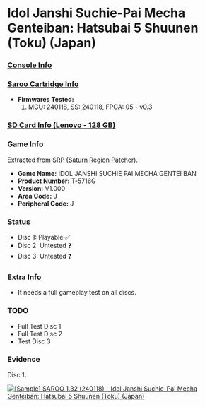 # Idol Janshi Suchie-Pai Mecha Genteiban: Hatsubai 5 Shuunen (Toku) (Japan)

### [Console Info](../../../../../Info/Consoles/VA13/README.md)

### [Saroo Cartridge Info](../../../../../Info/Cartridges/RetroGameParadiseStore/1.32F/README.md)

- <b>Firmwares Tested:</b>
  1. MCU: 240118, SS: 240118, FPGA: 05 - v0.3

### [SD Card Info (Lenovo - 128 GB)](../../../../../Info/SdCards/Lenovo/128GB/fat32/README.md)

### Game Info

Extracted from [SRP (Saturn Region Patcher)](https://segaxtreme.net/resources/saturn-region-patcher.81/download).

- <b>Game Name:</b> IDOL JANSHI SUCHIE PAI MECHA GENTEI BAN
- <b>Product Number:</b> T-5716G
- <b>Version:</b> V1.000
- <b>Area Code:</b> J
- <b>Peripheral Code:</b> J

### Status

- Disc 1: Playable :white_check_mark:
- Disc 2: Untested :question:
- Disc 3: Untested :question:

### Extra Info

- It needs a full gameplay test on all discs.

### TODO

- Full Test Disc 1
- Full Test Disc 2
- Test Disc 3

### Evidence

Disc 1:

[![[Sample] SAROO 1.32 (240118) - Idol Janshi Suchie-Pai Mecha Genteiban: Hatsubai 5 Shuunen (Toku) (Japan)](https://img.youtube.com/vi/xVkt7Tp9Sig/0.jpg)](https://www.youtube.com/watch?v=xVkt7Tp9Sig)
